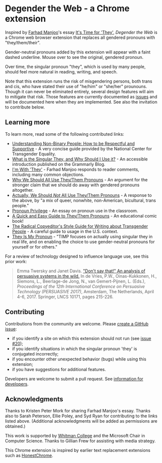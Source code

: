 # Degender the Web - a Chrome extension

Inspired by [Farhad Manjoo](https://www.nytimes.com/by/farhad-manjoo)'s essay 
[It's Time for 'They'](https://www.nytimes.com/2019/07/10/opinion/pronoun-they-gender.html), 
_Degender the Web_ is a Chrome web browser extension that replaces all gendered pronouns with "they/them/their".

Gender-neutral pronouns added by this extension will appear with a faint dashed underline. Mouse over to see 
the original, gendered pronoun. 

Over time, the singular pronoun "they", which is used by many people, should feel more natural in reading, writing, and speech. 

Note that this extension runs the risk of misgendering persons, both trans and cis, 
who have stated their use of "he/him" or "she/her" prounouns. 
Though it can never be eliminated entirely, several design features will aim to mitigate that risk. 
Those features are currently documented as [issues](https://github.com/ProfJanetDavis/degender-the-web/issues) 
and will be documented here when they are implemented. 
See also the invitation to contribute below.

## Learning more

To learn more, read some of the following contributed links:
* [Understanding Non-Binary People: How to be Respectful and Supportive](https://transequality.org/issues/resources/understanding-non-binary-people-how-to-be-respectful-and-supportive) - A very concise guide provided by the National Center for Transgender Equality.
* [What is the Singular They, and Why Should I Use it?](https://www.grammarly.com/blog/use-the-singular-they/) - An accessible introduction published on the Grammarly Blog.
* [I'm With 'They'](https://www.nytimes.com/2019/07/12/opinion/gender-neutral-pronouns.html) - Farhad Manjoo responds to reader comments, including many common objections.
* [Why We Should All Use They/Them Pronouns](https://blogs.scientificamerican.com/voices/why-we-should-all-use-they-them-pronouns/) - An argument for the stronger claim that we should do away with gendered pronouns altogether.
* [Actually, We Should _Not_ All Use They/Them Pronouns](https://blogs.scientificamerican.com/voices/actually-we-should-not-all-use-they-them-pronouns/) - A response to the above, by "a mix of queer, nonwhite, non-American, bicultural, trans people."
* [Pronoun Privilege](https://www.nytimes.com/2016/09/26/opinion/pronoun-privilege.html) - An essay on pronoun use in the classroom.
* [A Quick and Easy Guide to They/Them Pronouns](https://www.archiebongiovanni.com/A-Quick-And-Easy-Guide-To-They-Them-Pronouns) - An educational comic book!
* [The Radical Copyeditor's Style Guide for Writing about Transgender People](https://radicalcopyeditor.com/2017/08/31/transgender-style-guide/) - A careful guide to usage in the U.S. context.
* [They Is My Pronoun](http://www.theyismypronoun.com/) - "TIMP focuses on actually using singular they in real life, and on enabling the choice to use gender-neutral pronouns for yourself or for others."


For a review of technology designed to influence language use, see this prior work:

>Emma Twersky and Janet Davis. 
>["Don't say that!" An analysis of persuasive systems in the wild.](http://cs.whitman.edu/~davisj/pubs/Persuasive2017_031_final.pdf)
>In de Vries, P.W., Oinas-Kukkonen, H., Siemons, L., Beerlage-de Jong, N., van Gemert-Pijnen, L. (Eds.), _Proceedings of the 12th International Conference on Persuasive Technology (PERSUASIVE 2017)_, Amsterdam, The Netherlands, April 4-6, 2017. Springer, LNCS 10171, pages 215-226.

## Contributing

Contributions from the community are welcome. Please [create a GitHub issue](https://github.com/janetlndavis/degender-the-web/issues/new):
* if you identify a site on which this extension should not run (see [issue #20](https://github.com/ProfJanetDavis/degender-the-web/issues/20));
* if you identify situations in which the singular pronoun 'they' is conjugated incorrectly;
* if you encounter other unexpected behavior (bugs) while using this extension;
* if you have suggestions for additional features.

Developers are welcome to submit a pull request. See [information for developers](DEVELOPMENT.md).

## Acknowledgments

Thanks to Kristen Peter Mork for sharing Farhad Manjoo's essay. Thanks also to Sarah Peterson, Ellie Poley, and Syd Ryan for contributing to the links listed above. (Additional acknowledgments will be added as permissions are obtained.)

This work is supported by [Whitman College](https://www.whitman.edu/) and the Microsoft Chair in Computer Science. Thanks to Gillian Frew for assisting with media strategy. 

This Chrome extension is inspired by earlier text replacement extensions such as 
[HonestChrome](http://untitledscience.github.io/HonestChrome/).
